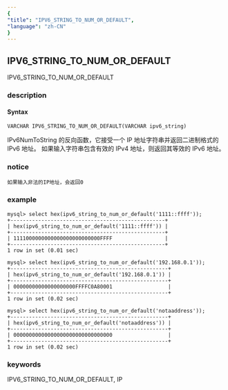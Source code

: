 ```yaml
---
{
"title": "IPV6_STRING_TO_NUM_OR_DEFAULT",
"language": "zh-CN"
}
---
```


<!-- 
Licensed to the Apache Software Foundation (ASF) under one
or more contributor license agreements.  See the NOTICE file
distributed with this work for additional information
regarding copyright ownership.  The ASF licenses this file
to you under the Apache License, Version 2.0 (the
"License"); you may not use this file except in compliance
with the License.  You may obtain a copy of the License at
  http://www.apache.org/licenses/LICENSE-2.0
Unless required by applicable law or agreed to in writing,
software distributed under the License is distributed on an
"AS IS" BASIS, WITHOUT WARRANTIES OR CONDITIONS OF ANY
KIND, either express or implied.  See the License for the
specific language governing permissions and limitations
under the License.
-->

## IPV6_STRING_TO_NUM_OR_DEFAULT

<version since="dev">

IPV6_STRING_TO_NUM_OR_DEFAULT

</version>

### description

#### Syntax

`VARCHAR IPV6_STRING_TO_NUM_OR_DEFAULT(VARCHAR ipv6_string)`

IPv6NumToString 的反向函数，它接受一个 IP 地址字符串并返回二进制格式的 IPv6 地址。
如果输入字符串包含有效的 IPv4 地址，则返回其等效的 IPv6 地址。

### notice

`如果输入非法的IP地址，会返回0`

### example
```
mysql> select hex(ipv6_string_to_num_or_default('1111::ffff'));
+--------------------------------------------------+
| hex(ipv6_string_to_num_or_default('1111::ffff')) |
+--------------------------------------------------+
| 1111000000000000000000000000FFFF                 |
+--------------------------------------------------+
1 row in set (0.01 sec)

mysql> select hex(ipv6_string_to_num_or_default('192.168.0.1'));
+---------------------------------------------------+
| hex(ipv6_string_to_num_or_default('192.168.0.1')) |
+---------------------------------------------------+
| 00000000000000000000FFFFC0A80001                  |
+---------------------------------------------------+
1 row in set (0.02 sec)

mysql> select hex(ipv6_string_to_num_or_default('notaaddress'));
+---------------------------------------------------+
| hex(ipv6_string_to_num_or_default('notaaddress')) |
+---------------------------------------------------+
| 00000000000000000000000000000000                  |
+---------------------------------------------------+
1 row in set (0.02 sec)
```

### keywords

IPV6_STRING_TO_NUM_OR_DEFAULT, IP